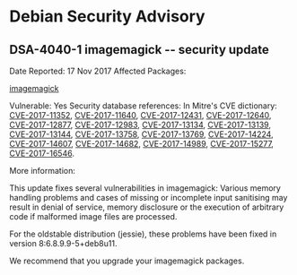 
Debian Security Advisory
========================


DSA-4040-1 imagemagick -- security update
-----------------------------------------



Date Reported:
17 Nov 2017
Affected Packages:

[imagemagick](https://packages.debian.org/src:imagemagick)

Vulnerable:
Yes
Security database references:
In Mitre's CVE dictionary: [CVE-2017-11352](https://security-tracker.debian.org/tracker/CVE-2017-11352), [CVE-2017-11640](https://security-tracker.debian.org/tracker/CVE-2017-11640), [CVE-2017-12431](https://security-tracker.debian.org/tracker/CVE-2017-12431), [CVE-2017-12640](https://security-tracker.debian.org/tracker/CVE-2017-12640), [CVE-2017-12877](https://security-tracker.debian.org/tracker/CVE-2017-12877), [CVE-2017-12983](https://security-tracker.debian.org/tracker/CVE-2017-12983), [CVE-2017-13134](https://security-tracker.debian.org/tracker/CVE-2017-13134), [CVE-2017-13139](https://security-tracker.debian.org/tracker/CVE-2017-13139), [CVE-2017-13144](https://security-tracker.debian.org/tracker/CVE-2017-13144), [CVE-2017-13758](https://security-tracker.debian.org/tracker/CVE-2017-13758), [CVE-2017-13769](https://security-tracker.debian.org/tracker/CVE-2017-13769), [CVE-2017-14224](https://security-tracker.debian.org/tracker/CVE-2017-14224), [CVE-2017-14607](https://security-tracker.debian.org/tracker/CVE-2017-14607), [CVE-2017-14682](https://security-tracker.debian.org/tracker/CVE-2017-14682), [CVE-2017-14989](https://security-tracker.debian.org/tracker/CVE-2017-14989), [CVE-2017-15277](https://security-tracker.debian.org/tracker/CVE-2017-15277), [CVE-2017-16546](https://security-tracker.debian.org/tracker/CVE-2017-16546).  

More information:

This update fixes several vulnerabilities in imagemagick: Various memory
handling problems and cases of missing or incomplete input sanitising
may result in denial of service, memory disclosure or the execution of
arbitrary code if malformed image files are processed.


For the oldstable distribution (jessie), these problems have been fixed
in version 8:6.8.9.9-5+deb8u11.


We recommend that you upgrade your imagemagick packages.





